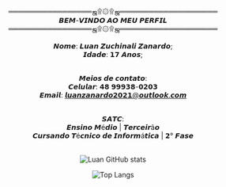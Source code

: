 <div align="center">
<br>═════════════════ஜ۩۞۩ஜ════════════════════
<br>𝘽𝙀𝙈-𝙑𝙄𝙉𝘿𝙊 𝘼𝙊 𝙈𝙀𝙐 𝙋𝙀𝙍𝙁𝙄𝙇
<br>═════════════════ஜ۩۞۩ஜ════════════════════
<br>
<br>𝙉𝙤𝙢𝙚: 𝙇𝙪𝙖𝙣 𝙕𝙪𝙘𝙝𝙞𝙣𝙖𝙡𝙞 𝙕𝙖𝙣𝙖𝙧𝙙𝙤;
<br>𝙄𝙙𝙖𝙙𝙚: 𝟭𝟳 𝘼𝙣𝙤𝙨;

<br>𝙈𝙚𝙞𝙤𝙨 𝙙𝙚 𝙘𝙤𝙣𝙩𝙖𝙩𝙤:
<br>𝘾𝙚𝙡𝙪𝙡𝙖𝙧: 𝟰𝟴 𝟵𝟵𝟵𝟯𝟴-𝟬𝟮𝟬𝟯
<br>𝙀𝙢𝙖𝙞𝙡: 𝙡𝙪𝙖𝙣𝙯𝙖𝙣𝙖𝙧𝙙𝙤𝟮𝟬𝟮𝟭@𝙤𝙪𝙩𝙡𝙤𝙤𝙠.𝙘𝙤𝙢

<br>𝙎𝘼𝙏𝘾:
<br>𝙀𝙣𝙨𝙞𝙣𝙤 𝙈é𝙙𝙞𝙤 | 𝙏𝙚𝙧𝙘𝙚𝙞𝙧ã𝙤
<br>𝘾𝙪𝙧𝙨𝙖𝙣𝙙𝙤 𝙏é𝙘𝙣𝙞𝙘𝙤 𝙙𝙚 𝙄𝙣𝙛𝙤𝙧𝙢á𝙩𝙞𝙘𝙖 | 𝟮° 𝙁𝙖𝙨𝙚

<br>![Luan GitHub stats](https://github-readme-stats.vercel.app/api?username=Luan-zanardo&theme=midnight-purple&show_icons=true)

![Top Langs](https://github-readme-stats.vercel.app/api/top-langs/?username=Luan-zanardo&theme=midnight-purple&hide_progress=true)
</div>
